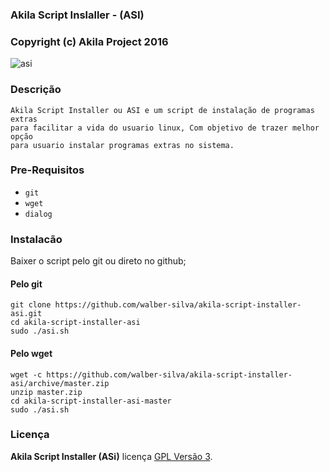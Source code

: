 ### Akila Script Inslaller - (ASI)
### Copyright (c) Akila Project 2016

![asi](https://github.com/walber-silva/akila-script-installer-asi/blob/master/asi.png)
### Descrição

```
Akila Script Installer ou ASI e um script de instalação de programas extras
para facilitar a vida do usuario linux, Com objetivo de trazer melhor opção
para usuario instalar programas extras no sistema.
```

### Pre-Requisitos
* `git`
* `wget`
* `dialog`

### Instalacão

Baixer o script pelo git ou direto no github;

#### Pelo git
```
git clone https://github.com/walber-silva/akila-script-installer-asi.git
cd akila-script-installer-asi
sudo ./asi.sh
```

#### Pelo wget
```
wget -c https://github.com/walber-silva/akila-script-installer-asi/archive/master.zip
unzip master.zip
cd akila-script-installer-asi-master
sudo ./asi.sh
```

### Licença

**Akila Script Installer (ASi)** licença [GPL Versão 3](LICENSE).
